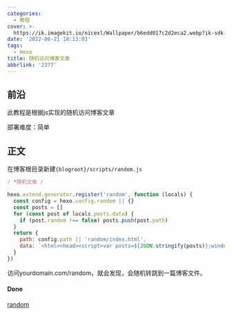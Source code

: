 ```yaml
---
categories:
  - 教程
cover: >-
  https://ik.imagekit.io/nicexl/Wallpaper/b6edd017c2d2eca2.webp?ik-sdk-version=javascript-1.4.3&updatedAt=1661082299520
date: '2022-08-21 18:13:03'
tags:
  - Hexo
title: 随机访问博客文章
abbrlink: '2377'
---
```

## 前沿

此教程是根据js实现的随机访问博客文章

部署难度：简单

## 正文

在博客根目录新建`{blogroot}/scripts/random.js`

```random.js
/ *随机文章 /

hexo.extend.generator.register('random', function (locals) {
  const config = hexo.config.random || {}
  const posts = []
  for (const post of locals.posts.data) {
    if (post.random !== false) posts.push(post.path)
  }
  return {
    path: config.path || 'random/index.html',
    data: `<html><head><script>var posts=${JSON.stringify(posts)};window.open('/'+posts[Math.floor(Math.random() * posts.length)],"_self")</script></head></html>`
  }
})
```

访问yourdomain.com/random，就会发现，会随机转跳到一篇博客文件。

#### Done

[random](https://xlenco.eu.org/random)
